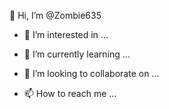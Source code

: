 👋 Hi, I’m @Zombie635

- 👀 I’m interested in ...

- 🌱 I’m currently learning ...

- 💞️ I’m looking to collaborate on ...

- 📫 How to reach me ...







<!---
al ✨ repository because its `README.md` (this file) appears on your GitHub profile.
k at your changes.

